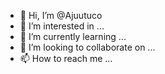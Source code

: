 - 👋 Hi, I’m @Ajuutuco
- 👀 I’m interested in ...
- 🌱 I’m currently learning ...
- 💞️ I’m looking to collaborate on ...
- 📫 How to reach me ...

<!---
Ajuutuco/Ajuutuco is a ✨ special ✨ repository because its `README.md` (this file) appears on your GitHub profile.
You can click the Preview link to take a look at your changes.
--->
